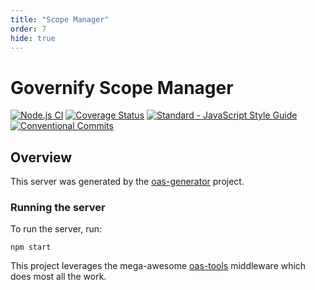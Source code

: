 ```yaml
---
title: "Scope Manager"
order: 7
hide: true
---
```

 
# Governify Scope Manager
[![Node.js CI](https://github.com/governify/scope-manager/workflows/Node.js%20CI/badge.svg?branch=master)](https://github.com/governify/scope-manager/actions)
[![Coverage Status](https://coveralls.io/repos/github/governify/scope-manager/badge.svg)](https://coveralls.io/github/governify/scope-manager)
<a href="https://standardjs.com"><img src="https://img.shields.io/badge/code_style-semistandard-brightgreen.svg" alt="Standard - JavaScript Style Guide"></a>
[![Conventional Commits](https://img.shields.io/badge/Conventional%20Commits-1.0.0-yellow.svg)](https://conventionalcommits.org)

## Overview
This server was generated by the [oas-generator](https://github.com/isa-group/oas-generator) project.

### Running the server
To run the server, run:

```
npm start
```

This project leverages the mega-awesome [oas-tools](https://github.com/isa-group/oas-tools) middleware which does most all the work.